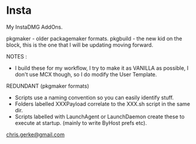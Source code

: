 Insta
=================

My InstaDMG AddOns.

pkgmaker - older packagemaker formats.
pkgbuild - the new kid on the block, this is the one that I will be updating moving forward.

NOTES : 

- I build these for my workflow, I try to make it as VANILLA as possible, I don't use MCX though, so I do modify the User Template.

REDUNDANT (pkgmaker formats)
- Scripts use a naming convention so you can easily identify stuff.
- Folders labelled XXXPayload correlate to the XXX.sh script in the same dir.
- Scripts labelled with LaunchAgent or LaunchDaemon create these to execute at startup. (mainly to write ByHost prefs etc).

chris.gerke@gmail.com